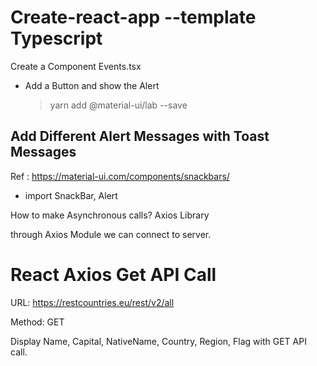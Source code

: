 # Create-react-app --template Typescript

Create a Component Events.tsx

- Add a Button and show the Alert

  > yarn add @material-ui/lab --save

## Add Different Alert Messages with Toast Messages

Ref : https://material-ui.com/components/snackbars/

- import SnackBar, Alert

How to make Asynchronous calls? Axios Library

through Axios Module we can connect to server.

# React Axios Get API Call

URL: https://restcountries.eu/rest/v2/all

Method: GET

Display Name, Capital, NativeName, Country, Region, Flag with GET API call.
